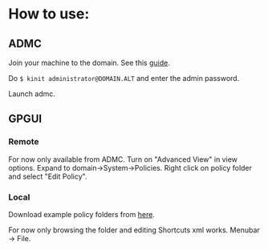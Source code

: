 # How to use:

## ADMC
Join your machine to the domain. See this [guide](https://www.altlinux.org/%D0%A3%D1%87%D0%B0%D1%81%D1%82%D0%BD%D0%B8%D0%BA:Toga/ADJoin).

Do `$ kinit administrator@DOMAIN.ALT` and enter the admin password.

Launch admc.

## GPGUI

### Remote
For now only available from ADMC. Turn on "Advanced View" in view options. Expand to domain->System->Policies. Right click on policy folder and select "Edit Policy".

### Local
Download example policy folders from [here](http://get.srt.basealt.ru/policies/).

For now only browsing the folder and editing Shortcuts xml works.
Menubar -> File.
